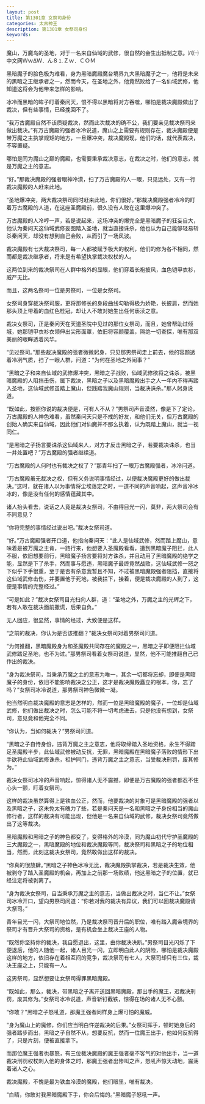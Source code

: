 ```yaml
---
layout: post
title: 第1301章 女祭司身份
categories: 太古神王
description: 第1301章 女祭司身份
keywords:
---
```


魔山，万魔岛的圣地，对于一名来自仙域的武修，很自然的会生出抵制之意。㈧㈠中文网ＷｗΔＷ．ん８⒈Ｚｗ．ＣＯＭ

黑暗魔子的脸色极为难看，身为黑暗魔殿魔台境界九大黑暗魔子之一，他将是未来的黑暗之王继承者之一，然而今天，在圣地之外，他竟然败给了一名仙域武修，他知道这将会为他带来怎样的影响。

冰冷而黑暗的眸子盯着秦问天，恨不得以黑暗将对方吞噬，哪怕是裁决魔殿做出了裁决，但有些事情，已经挽回不了。

“我万古魔殿自然不该质疑裁决，然而此次裁决的确不公，我们要亲见裁决祭司来做出裁决。”有万古魔殿的强者冰冷说道，魔山之上需要有规则存在，裁决魔殿便是带万魔之主执掌规矩的地方，一旦爆冲突，裁决魔殿现，他们的话，就代表裁决，不容置疑。

哪怕是同为魔山之巅的魔殿，也需要秉承裁决意志，在裁决之时，他们的意志，就是万魔之主的意志。

“好。”那裁决魔殿的强者眼神冷漠，扫了万古魔殿的人一眼，只见远处，又有一行裁决魔殿的人赶来此地。

“圣地爆冲突，两大裁决祭司同时赶来此地，你们很好。”那裁决魔殿强者冷冷的盯着万古魔殿的人道，在这座圣魔殿前，很久没有人敢在这里爆冲突了。

万古魔殿的人冷哼一声，若是说起来，这场冲突的爆完全是黑暗魔子的狂妄自大，他认为秦问天这仙域武修妄图踏入圣地，就当直接诛杀，他也认为自己能够轻易斩杀秦问天，却没有想到自己会败，从而引了一场风波。

裁决魔殿有七大裁决祭司，每一人都被赋予极大的权利，他们的修为各不相同，然而都是裁决继承者，将来是有希望执掌裁决权杖的人。

这两位到来的裁决祭司在人群中格外的显眼，他们穿着长袍披风，血色铠甲衣衫，威严无比。

而且，这两名祭司一位是男祭司，一位是女祭司。

女祭司身穿裁决祭司服，更将那修长的身段曲线勾勒得极为娇艳，长披肩，然而她那头顶上带着的血红色桂冠，却让人不敢对她生出任何亵渎之意。

裁决女祭司，正是秦问天在天道圣院中见过的那位女祭司，而且，她曾帮助过倾城，她那铠甲衣衫衣领伸出尖形面罩，依旧将容颜覆盖，隔绝一切查探，唯有那双美丽的眼眸透着风华。

“见过祭司。”那些裁决魔殿的强者微微躬身，只见那男祭司走上前去，他的容颜透着冷冽气质，扫了一眼人群，问道：“为何在圣地之外闹事？”

“黑暗之子和来自仙域的武修爆冲突，黑暗之子战败，仙域武修欲将之诛杀，被黑暗魔殿的人阻挡击伤，属下裁决，黑暗之子以及黑暗魔殿出手之人一年内不得再踏入圣地，这仙域武修虽踏上魔山，但践踏我魔山规则，当裁决诛杀。”那人躬身说道。

“既如此，按照你说的裁决便是，可有人不从？”男祭司声音漠然，像是下了定论，万古魔殿的人神色难看，虽然秦问天只是不戒的好友，和他们无关，但万古魔殿的创始人确实来自仙域，因此他们对仙魔并不那么执着，认为既踏上魔山，就当一视同仁。

“是黑暗之子扬言要诛杀这仙域来人，对方才反击黑暗之子，若要裁决诛杀，也当一并处置吧？”万古魔殿的强者继续道。

“万古魔殿的人何时也有裁决之权了？”那青年扫了一眼万古魔殿强者，冰冷问道。

“万古魔殿虽无裁决之权，但有义务说明事情经过，以便裁决魔殿更好的做出裁决。”这时，就在诸人以为事情将尘埃落定之时，一道不同的声音响起，这声音冷冰冰的，像是没有任何的感情蕴藏其中。

诸人抬头看去，说话之人竟是裁决女祭司，不由得目光一闪，莫非，两大祭司会有不同意见？

“你将完整的事情经过说出吧。”裁决女祭司道。

“好。”万古魔殿强者开口道，他指向秦问天：“此人是仙域武修，然而踏上魔山，意味着是被万魔之主肯，一路行来，他想要入圣魔殿看看，遭到黑暗魔子阻拦，此人不服，依旧想要前行，黑暗魔子扬言要将对方诛杀，并且动用了黑暗魔殿的绝学之能，显然是下了杀手，然而事与愿违，黑暗魔子最终竟然战败，这仙域武修一怒之下似乎下手很重，至于是否有杀意我暂且不知，不过被黑暗魔殿强者阻挡，直接将这仙域武修击伤，并要置他于死地，被我拦下，接着，便是裁决魔殿的人到了，这便是事情的完整经过。”

“可是如此？”裁决女祭司目光扫向人群，道：“圣地之外，万魔之主的光辉之下，若有人敢在裁决面前撒谎，后果自负。”

无人回应，很显然，事情的经过，大致便是这样。

“之前的裁决，你认为是否该推翻？”裁决女祭司对着男祭司问道。

“为何推翻，黑暗魔殿身为和圣魔殿共同存在的魔殿之一，黑暗之子即便阻拦仙域武修踏足圣地，也不为过。”那男祭司看着女祭司说道，显然，他不可能推翻自己已作出的裁决。

“身为裁决祭司，当秉承万魔之主的意志为唯一，其余一切都将忘却，即便是黑暗魔子的身份，依旧不能影响裁决之公正，这才是裁决魔殿矗立的根本，你，忘了吗？”女祭司冰冷说道，那男祭司神色微微一凝。

他当然明白裁决魔殿的意志是怎样的，然而一位是黑暗魔殿的魔子，一位却是仙域武修，他们做出裁决之时，怎么可能不将一切考虑进去，只是他没有想到，女祭司，意见竟和他完全不同。

“你认为，当如何裁决？”男祭司问道。

“黑暗之子自恃身份，违背万魔之主之意志，他将取缔踏入圣地资格，永生不得踏足圣魔殿半步，此仙域武修被动反抗，无罪，黑暗魔殿在黑暗魔子落败的情形下出手欲将此仙域武修诛杀，袒护同门，违背万魔之主之意志，当受裁决刑罚，废其修为。”

裁决女祭司冰冷的声音响起，惊得诸人无不震撼，即便是万古魔殿的强者都忍不住心头一颤，盯着女祭司。

这样的裁决虽然算得上是铁血公正，然而，他要裁决的对象可是黑暗魔殿的强者以及黑暗之子，这未免太有魄力了些，若是秦问天是一名和黑暗之子身份相当的魔山修行者，这样的裁决有可能出现，但他是一名来自仙域的武修，裁决女祭司竟然做出了这等裁决。

黑暗魔殿和黑暗之子的神色都变了，变得格外的冷漠，同为魔山初代守护圣魔殿的三大魔殿之一，黑暗魔殿的地位和裁决魔殿等同，裁决祭司和黑暗之子的地位相当，然而，此刻这裁决女祭司，竟然敢做出这样的裁决。

“你真的很放肆。”黑暗之子神色冰冷无比，裁决魔殿执掌裁决，若是裁决生效，他被剥夺了踏入圣魔殿的机会，再加上之前那一场败绩，他这黑暗之子的位置，就已经注定将被剥离了。

“身为裁决女祭司，自当秉承万魔之主的意志，当做出裁决之时，当仁不让。”女祭司冰冷开口，望向男祭司问道：“你若对我的裁决有异议，我们可以回裁决魔殿请大祭司。”

青年目光一闪，大祭司地位然，乃是裁决祭司晋升后的职位，唯有踏入魔帝境界的祭司才有晋升大祭司的资格，是有机会坐上裁决王座的人物。

“既然你坚持你的裁决，我自愿退出，这里，由你裁决决断。”男祭司目光闪烁了下便退后，他的人随他一起，诸人目光一闪，立即明白此人的阴险，哪怕是裁决魔殿这样的地方，依旧存在着相互间的竞争，裁决祭司有七人，大祭司却只有三位，裁决王座之上，只能有一人。

这男祭司，显然想要让女祭司得罪黑暗魔殿。

“既如此，那么，裁决，带黑暗之子离开送回黑暗魔殿，那出手的魔王，迟裁决刑罚，废其修为。”女祭司冰冷说道，声音斩钉截铁，惊得在场的诸人无不心颤。

“你敢？”黑暗之子怒吼道，那魔王强者同样身上爆可怕的魔威。

“身为魔山上的魔修，你们应当明白忤逆裁决的后果。”女祭司挥手，顿时她身后的强者踏步而出，黑暗之子自然不从，想要反抗，然而一位魔王出手，他如何反抗得了，只是片刻，便被直接拿下。

而那位魔王强者也暴怒，有三位裁决魔殿的魔王强者毫不客气的对他出手，当一道裁决刑罚权杖刺入他的身体之时，那魔王强者出惨叫之声，怒吼声惊天动地，震荡着诸人之心。

裁决魔殿，不愧是最为铁血冷漠的魔殿，他们眼里，唯有裁决。

“白晴，你敢对我黑暗魔殿下手，你会后悔的。”黑暗魔子怒吼一声。
